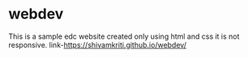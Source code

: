 ﻿# webdev
This is a sample edc website created only using html and css 
it is not responsive.
link-https://shivamkriti.github.io/webdev/
